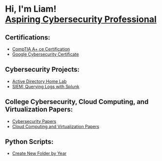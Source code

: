 <h1>Hi, I'm Liam! <br/><a href="https://www.linkedin.com/in/liam-bergerson-123a85216/">Aspiring Cybersecurity Professional</a></h1>

<h2>Certifications:</h2>

- [CompTIA A+ ce Certification](https://www.credly.com/badges/2a13f2c8-6fff-49a6-8411-4964ea9dec7d/linked_in_profile)
- [Google Cybersecurity Certificate](https://www.credly.com/badges/b92d00aa-5597-41d4-8c68-8aefedcab180/public_url)


<h2>Cybersecurity Projects:</h2>

- [Active Directory Home Lab](https://github.com/liambergerson1/ActiveDirectoryLab)
- [SIEM: Querying Logs with Splunk](https://github.com/liambergerson1/SplunkLab)

<h2>College Cybersecurity, Cloud Computing, and Virtualization Papers:</h2>

- [Cybersecurity Papers](https://github.com/liambergerson1/CollegeCybersecurityPapers)
- [Cloud Computing and Virtualization Papers](https://github.com/liambergerson1/CollegeCloudPapers)

<h2>Python Scripts:</h2>

- [Create New Folder by Year](https://github.com/liambergerson1/PythonYearFolderScript)


<!--
Here are some ideas to get you started:

- 🔭 I’m currently working on ...
- 🌱 I’m currently learning ...
- 👯 I’m looking to collaborate on ...
- 🤔 I’m looking for help with ...
- 💬 Ask me about ...
- 📫 How to reach me: ...
- 😄 Pronouns: ...
- ⚡ Fun fact: ...
-->

